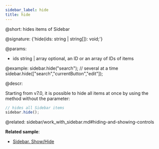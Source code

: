 ```yaml
---
sidebar_label: hide
title: hide
---          
```


@short: hides items of Sidebar

@signature: {'hide(ids: string | string[]): void;'}

@params:
- ids 		string | array		optional, an ID or an array of IDs of items

@example:
sidebar.hide("search");
// several at a time
sidebar.hide(["search","currentButton","edit"]);



@descr:

Starting from v7.0, it is possible to hide all items at once by using the method without the parameter:

~~~js
// hides all Sidebar items
sidebar.hide();
~~~


@related: sidebar/work_with_sidebar.md#hiding-and-showing-controls


**Related sample**:
- [Sidebar. Show/Hide](https://snippet.dhtmlx.com/5hsowdoy)




